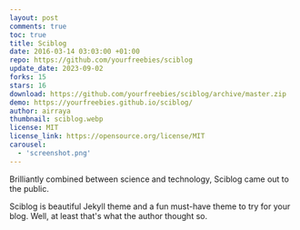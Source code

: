 ```yaml
---
layout: post
comments: true
toc: true
title: Sciblog
date: 2016-03-14 03:03:00 +01:00
repo: https://github.com/yourfreebies/sciblog
update_date: 2023-09-02
forks: 15
stars: 16
download: https://github.com/yourfreebies/sciblog/archive/master.zip
demo: https://yourfreebies.github.io/sciblog/
author: airraya
thumbnail: sciblog.webp
license: MIT
license_link: https://opensource.org/license/MIT
carousel:
  - 'screenshot.png'
---
```


Brilliantly combined between science and technology, Sciblog came out to the public.

Sciblog is beautiful Jekyll theme and a fun must-have theme to try for your blog. Well, at least that's what the author thought so.
